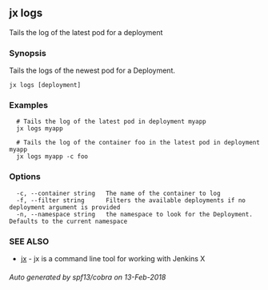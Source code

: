 ## jx logs

Tails the log of the latest pod for a deployment

### Synopsis


Tails the logs of the newest pod for a Deployment.

```
jx logs [deployment]
```

### Examples

```
  # Tails the log of the latest pod in deployment myapp
  jx logs myapp
  
  # Tails the log of the container foo in the latest pod in deployment myapp
  jx logs myapp -c foo
```

### Options

```
  -c, --container string   The name of the container to log
  -f, --filter string      Filters the available deployments if no deployment argument is provided
  -n, --namespace string   the namespace to look for the Deployment. Defaults to the current namespace
```

### SEE ALSO
* [jx](jx.md)	 - jx is a command line tool for working with Jenkins X

###### Auto generated by spf13/cobra on 13-Feb-2018

